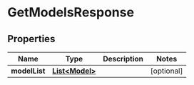 

# GetModelsResponse


## Properties

| Name | Type | Description | Notes |
|------------ | ------------- | ------------- | -------------|
|**modelList** | [**List&lt;Model&gt;**](Model.md) |  |  [optional] |



